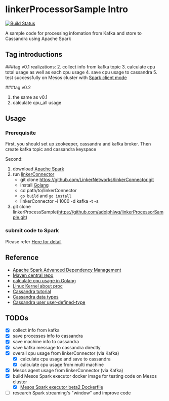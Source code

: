 # linkerProcessorSample Intro
[![Build Status](https://travis-ci.org/adolphlwq/linkerProcessorSample.svg?branch=master)](https://travis-ci.org/adolphlwq/linkerProcessorSample)

A sample code for processing infomation from Kafka and store to Cassandra using Apache Spark

## Tag introductions
###tag v0.1
realizations:
2. collect info from kafka topic
3. calculate cpu total usage as well as each cpu usage
4. save cpu usage to cassandra
5. test successfully on Mesos cluster with [Spark client mode](http://spark.apache.org/docs/latest/running-on-mesos.html#client-mode)

###tag v0.2
1. the same as v0.1
2. calculate cpu_all usage

## Usage
### Prerequisite
First, you should set up zookeeper, cassandra and kafka broker. Then create kafka topic and cassandra keyspace

Second:

1. download [Apache Spark](spark.apache.org)
2. run [linkerConnector](https://github.com/LinkerNetworks/linkerConnector)
    - git clone https://github.com/LinkerNetworks/linkerConnector.git
    - install [Golang](https://golang.org/)
    - cd path/to/linkerConnector
    - `go build` and `go install`
    - linkerConnector -i 1000 -d kafka -t <kafka topic> -s <kafka server>
3. git clone linkerProcessSample(https://github.com/adolphlwq/linkerProcessorSample.git)

### submit code to Spark 
Please refer [Here for detail](https://github.com/adolphlwq/linkerProcessorSample/blob/master/DEPLOY.md)

## Reference
- [Apache Spark Advanced Dependency Management](http://spark.apache.org/docs/latest/submitting-applications.html#advanced-dependency-management)
- [Maven central repo](https://mvnrepository.com/artifact/org.apache.spark/spark-streaming-kafka_2.10/1.6.0)
- [calculate cpu usage in Golang](https://sourcegraph.com/github.com/statsd/system/-/def/GoPackage/github.com/statsd/system/pkg/cpu/-/totals)
- [Linux Kernel about proc](http://www.mjmwired.net/kernel/Documentation/filesystems/proc.txt#1271)
- [Cassandra tutorial](http://www.tutorialspoint.com/cassandra/cassandra_alter_table.htm)
- [Cassandra data types](https://docs.datastax.com/en/cql/3.0/cql/cql_reference/cql_data_types_c.html)
- [Cassandra user user-defined-type](https://docs.datastax.com/en/cql/3.1/cql/cql_using/cqlUseUDT.html)


## TODOs
- [X] collect info from kafka
- [X] save processes info to cassandra
- [X] save machine info to cassandra
- [X] save kafka message to cassandra directly
- [X] overall cpu usage from linkerConnector (via Kafka)
    - [X] calculate cpu usage and save to cassandra
    - [X] calculate cpu usage from multi machine
- [X] Mesos agent usage from linkerConnector (via Kafka)
- [X] build Mesos Spark executor docker image for testing code on Mesos cluster
	- [X] [Mesos Spark executor beta2 Dockerfile](https://github.com/dockerq/docker-spark/blob/master/Dockerfile)
- [ ] research Spark streaming's "window" and improve code